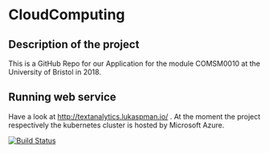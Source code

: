 # CloudComputing
## Description of the project
This is a GitHub Repo for our Application for the module COMSM0010 at the University of Bristol in 2018.

## Running web service
Have a look at http://textanalytics.lukaspman.io/ .
At the moment the project respectively the kubernetes cluster is hosted by Microsoft Azure.

[![Build Status](https://dev.azure.com/brsccproject/textanalytica/_apis/build/status/textanalytica-Docker%20container-CI?branchName=master)](https://dev.azure.com/brsccproject/textanalytica/_build/latest?definitionId=1?branchName=master)

